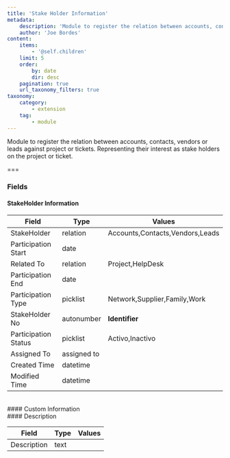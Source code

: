 ```yaml
---
title: 'Stake Holder Information'
metadata:
    description: 'Module to register the relation between accounts, contacts, vendors or leads against project or tickets. Representing their interest as stake holders on the project or ticket.'
    author: 'Joe Bordes'
content:
    items:
        - '@self.children'
    limit: 5
    order:
        by: date
        dir: desc
    pagination: true
    url_taxonomy_filters: true
taxonomy:
    category:
        - extension
    tag:
        - module
---
```


Module to register the relation between accounts, contacts, vendors or leads against project or tickets. Representing their interest as stake holders on the project or ticket.

===

### Fields

#### StakeHolder Information

<table class="table table-striped">
<thead>
<tr class="header">
<th>Field</th>
<th>Type</th>
<th>Values</th>
</tr>
</thead>
<tbody>
<tr>
<td>StakeHolder</td>
<td>relation</td>
<td>Accounts,Contacts,Vendors,Leads</td>
</tr>
<tr>
<td>Participation Start</td>
<td>date</td>
<td></td>
</tr>
<tr>
<td>Related To</td>
<td>relation</td>
<td>Project,HelpDesk</td>
</tr>
<tr>
<td>Participation End</td>
<td>date</td>
<td></td>
</tr>
<tr>
<td>Participation Type</td>
<td>picklist</td>
<td>Network,Supplier,Family,Work</td>
</tr>
<tr>
<td>StakeHolder No</td>
<td>autonumber</td>
<td><strong>Identifier</strong></td>
</tr>
<tr>
<td>Participation Status</td>
<td>picklist</td>
<td>Activo,Inactivo</td>
</tr>
<tr>
<td>Assigned To</td>
<td>assigned to</td>
<td></td>
</tr>
<tr>
<td>Created Time</td>
<td>datetime</td>
<td></td>
</tr>
<tr>
<td>Modified Time</td>
<td>datetime</td>
<td></td>
</tr>
</tbody>
</table>
<br>
#### Custom Information
<br>
#### Description

<table class="table table-striped">
<thead>
<tr class="header">
<th>Field</th>
<th>Type</th>
<th>Values</th>
</tr>
</thead>
<tbody>
<tr>
<td>Description</td>
<td>text</td>
<td></td>
</tr>
</tbody>
</table>
